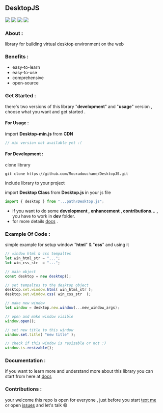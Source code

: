 ## DesktopJS 

[![](https://img.shields.io/github/issues/Mouradouchane/DesktopJS)](#)
[![](https://img.shields.io/github/license/Mouradouchane/DesktopJS)](#)
[![](https://img.shields.io/badge/status-not%20stable-orange)](#)
[![](https://img.shields.io/badge/version-1-red)](#)


### About :

library for building virtual desktop environment on the web

### Benefits :
* easy-to-learn
* easy-to-use
* comprehensive
* open-source 

### Get Started :

there's two versions of this library "__development__" and "__usage__" version , choose what you want and get started .

#### __For Usage__ :

import __Desktop-min.js__ from __CDN__
```js
// min version not available yet :(
```

#### __For Development__ :

clone library

```
git clone https://github.com/Mouradouchane/DesktopJS.git
```

include library to your project 

import __Desktop Class__ from __Desktop.js__ in your js file
```js
import { desktop } from "...path/Desktop.js";
``` 

- if you want to do some **development , enhancement , contributions...** , you have to work in __dev__ folder.
- for more details [docs](../../wiki) .


### Example Of Code :
simple example for setup window "__html__" & "__css__" and using it
```js
// window html & css tempaltes
let win_html_str = "...";
let win_css_str  = "...";

// main object
const desktop = new desktop();

// set tempaltes to the desktop object
desktop.set.window.html( win_html_str );
desktop.set.window.css( win_css_str  );

// make new window
let window = desktop.new.window(...new_window_args);

// open and make window visible
window.open();

// set new title to this window
window.set.title( "new title" );

// check if this window is resizable or not :)
window.is.resizable();

``` 

### Documentation :
if you want to learn more and understand more about this library you can start from here at [docs](../../wiki)

### Contributions :
your welcome this repo is open for everyone , just before you start [text me](../../discussions) or open [issues](../../issues) and let's talk :smile:

